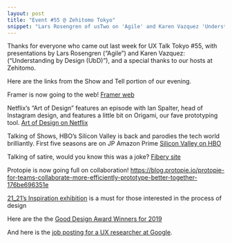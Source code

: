 ```yaml
---
layout: post
title: "Event #55 @ Zehitomo Tokyo"
snippet: "Lars Rosengren of usTwo on 'Agile' and Karen Vazquez 'Understanding by Design (UbD)'."
---
```


Thanks for everyone who came out last week for UX Talk Tokyo #55, with presentations by Lars Rosengren (“Agile”) and Karen Vazquez: (“Understanding by Design (UbD)”), and a special thanks to our hosts at Zehitomo.

Here are the links from the Show and Tell portion of our evening.

Framer is now going to the web! [Framer web](https://www.framer.com/web/)

Netflix’s “Art of Design” features an episode with Ian Spalter, head of Instagram design, and features a little bit on Origami, our fave prototyping tool. [Art of Design on Netflix](https://www.netflix.com/title/80057883)

Talking of Shows, HBO’s Silicon Valley is back and parodies the tech world brilliantly. First five seasons are on JP Amazon Prime
[Silicon Valley on HBO](https://www.hbo.com/silicon-valley)

Talking of satire, would you know this was a joke? [Fibery site](https://fibery.io/freedom)

Protopie is now going full on collaboration!
https://blog.protopie.io/protopie-for-teams-collaborate-more-efficiently-prototype-better-together-176be696351e

[21_21’s Inspiration exhibition](http://www.2121designsight.jp/en/program/inspiration/) is a must for those interested in the process of design

Here are the the [Good Design Award Winners for 2019](https://www.g-mark.org/?locale=en)

And here is the [job posting for a UX researcher at Google](https://careers.google.com/jobs/results/102962814429078214-ux-researcher-google-maps-auto/).
